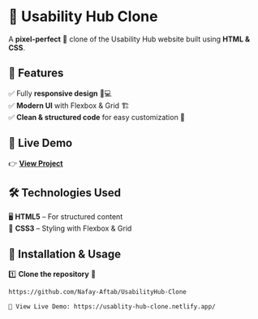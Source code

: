 # 🎯 Usability Hub Clone

A **pixel-perfect** 🎨 clone of the Usability Hub website built using **HTML & CSS**.

## 🚀 Features  
✅ Fully **responsive design** 📱💻  
✅ **Modern UI** with Flexbox & Grid 🏗️  
✅ **Clean & structured code** for easy customization 🎨  

## 🔗 Live Demo  
👉 **[View Project](https://your-netlify-link-here/)**  

## 🛠️ Technologies Used  
🖥️ **HTML5** – For structured content  
🎨 **CSS3** – Styling with Flexbox & Grid  

## 📂 Installation & Usage  
1️⃣ **Clone the repository** 🔽  
   ```sh
 https://github.com/Nafay-Aftab/UsabilityHub-Clone

🔗 View Live Demo: https://usablity-hub-clone.netlify.app/ 
